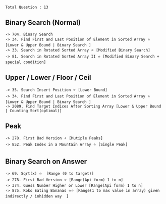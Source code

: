 
`Total Question : 13`


## Binary Search (Normal)
```
-> 704. Binary Search
-> 34. Find First and Last Position of Element in Sorted Array ⭐ [Lower & Upper Bound | Binary Search ]
-> 33. Search in Rotated Sorted Array ⭐ [Modified Binary Search]
-> 81. Search in Rotated Sorted Array II ⭐ [Modified Binary Search + special condition]
```


## Upper / Lower / Floor / Ceil
```
-> 35. Search Insert Position ⭐ [Lower Bound]
-> 34. Find First and Last Position of Element in Sorted Array ⭐ [Lower & Upper Bound | Binary Search ]
-> 2089. Find Target Indices After Sorting Array [Lower & Upper Bound | Counting Sort(optimal)]
```


## Peak
```
-> 278. First Bad Version ⭐ [Mutiple Peaks]
-> 852. Peak Index in a Mountain Array ⭐ [Single Peak]
```

## Binary Search on Answer
```
-> 69. Sqrt(x) ⭐  [Range (0 to target)]
-> 278. First Bad Version ⭐ [Range(Api form) 1 to n]
-> 374. Guess Number Higher or Lower [Range(Api form) 1 to n]
-> 875. Koko Eating Bananas ⭐⭐ [Range(1 to max value in array) given indirectly / inhidden way  ]
```


